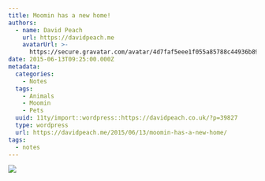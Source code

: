 ```yaml
---
title: Moomin has a new home!
authors:
  - name: David Peach
    url: https://davidpeach.me
    avatarUrl: >-
      https://secure.gravatar.com/avatar/4d7faf5eee1f055a85788c44936b8995eaab6dfb004e7854ec747ccb272e91ee?s=96&d=mm&r=g
date: 2015-06-13T09:25:00.000Z
metadata:
  categories:
    - Notes
  tags:
    - Animals
    - Moomin
    - Pets
  uuid: 11ty/import::wordpress::https://davidpeach.co.uk/?p=39827
  type: wordpress
  url: https://davidpeach.me/2015/06/13/moomin-has-a-new-home/
tags:
  - notes
---
```

[![](/assets/Moomin-has-a-new-home-MxHq775hI4YI.jpg)](/assets/Moomin-has-a-new-home-MxHq775hI4YI.jpg)